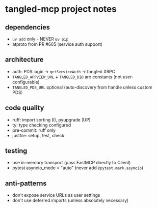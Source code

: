 # tangled-mcp project notes

## dependencies
- `uv add` only - NEVER `uv pip`
- atproto from PR #605 (service auth support)

## architecture
- auth: PDS login → `getServiceAuth` → tangled XRPC
- `TANGLED_APPVIEW_URL` + `TANGLED_DID` are constants (not user-configurable)
- `TANGLED_PDS_URL` optional (auto-discovery from handle unless custom PDS)

## code quality
- ruff: import sorting (I), pyupgrade (UP)
- ty: type checking configured
- pre-commit: ruff only
- justfile: setup, test, check

## testing
- use in-memory transport (pass FastMCP directly to Client)
- pytest asyncio_mode = "auto" (never add `@pytest.mark.asyncio`)

## anti-patterns
- don't expose service URLs as user settings
- don't use deferred imports (unless absolutely necessary)
